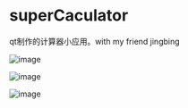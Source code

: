  # superCaculator
qt制作的计算器小应用。with my friend jingbing

![image](https://user-images.githubusercontent.com/64770908/167093805-6fbd2c77-d134-49cb-8dc0-b68096ed8a35.png)

![image](https://user-images.githubusercontent.com/64770908/167093832-1c9eb241-8736-4e14-ad3a-c6aa30b12368.png)

![image](https://user-images.githubusercontent.com/64770908/167093852-d501c87a-77e3-442b-b9d1-1a172d156670.png)
